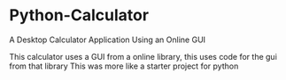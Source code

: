 # Python-Calculator
A Desktop Calculator Application Using an Online GUI

This calculator uses a GUI from a online library, this uses code for the gui from that library
This was more like a starter project for python

